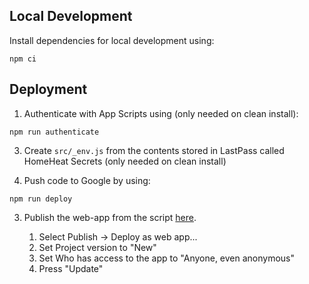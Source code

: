 ## Local Development

Install dependencies for local development using:
```
npm ci
```

## Deployment


1. Authenticate with App Scripts using (only needed on clean install):
```
npm run authenticate
```

3. Create `src/_env.js` from the contents stored in LastPass called HomeHeat Secrets (only needed on clean install)

2. Push code to Google by using:
```
npm run deploy
```

3. Publish the web-app from the script [here](https://script.google.com/d/10rdOYPj5eix6kF7VkjrmR8LDWrHty8pLn0kW5yhmMm_A5pdr8S-RUWxR/edit?usp=drive_web).

    1. Select Publish -> Deploy as web app...
    2. Set Project version to "New"
    3. Set Who has access to the app to "Anyone, even anonymous"
    4. Press "Update"
